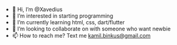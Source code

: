 - 👋 Hi, I’m @Xavedius
- 👀 I’m interested in starting programming
- 🌱 I’m currently learning html, css, dart/flutter
- 💞️ I’m looking to collaborate on with someone who want newbie
- 📫 How to reach me? Text me kamil.binkus@gmail.com

<!---
Xavedius/Xavedius is a ✨ special ✨ repository because its `README.md` (this file) appears on your GitHub profile.
You can click the Preview link to take a look at your changes.
--->
